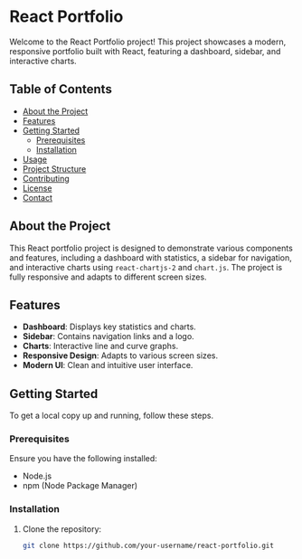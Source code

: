 # React Portfolio

Welcome to the React Portfolio project! This project showcases a modern, responsive portfolio built with React, featuring a dashboard, sidebar, and interactive charts.

## Table of Contents

- [About the Project](#about-the-project)
- [Features](#features)
- [Getting Started](#getting-started)
  - [Prerequisites](#prerequisites)
  - [Installation](#installation)
- [Usage](#usage)
- [Project Structure](#project-structure)
- [Contributing](#contributing)
- [License](#license)
- [Contact](#contact)

## About the Project

This React portfolio project is designed to demonstrate various components and features, including a dashboard with statistics, a sidebar for navigation, and interactive charts using `react-chartjs-2` and `chart.js`. The project is fully responsive and adapts to different screen sizes.

## Features

- **Dashboard**: Displays key statistics and charts.
- **Sidebar**: Contains navigation links and a logo.
- **Charts**: Interactive line and curve graphs.
- **Responsive Design**: Adapts to various screen sizes.
- **Modern UI**: Clean and intuitive user interface.

## Getting Started

To get a local copy up and running, follow these steps.

### Prerequisites

Ensure you have the following installed:

- Node.js
- npm (Node Package Manager)

### Installation

1. Clone the repository:
   ```sh
   git clone https://github.com/your-username/react-portfolio.git